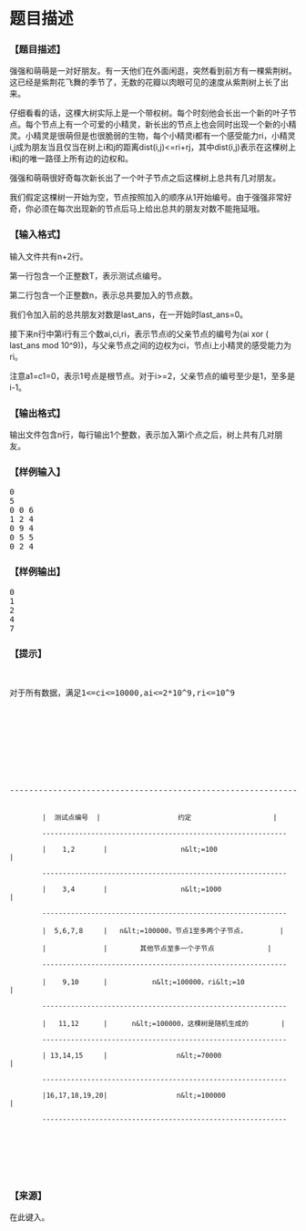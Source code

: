 # 题目描述


<h3>
【题目描述】
</h3>
<p>
强强和萌萌是一对好朋友。有一天他们在外面闲逛，突然看到前方有一棵紫荆树。这已经是紫荆花飞舞的季节了，无数的花瓣以肉眼可见的速度从紫荆树上长了出来。
</p>
<p>
仔细看看的话，这棵大树实际上是一个带权树。每个时刻他会长出一个新的叶子节点。每个节点上有一个可爱的小精灵，新长出的节点上也会同时出现一个新的小精灵。小精灵是很萌但是也很脆弱的生物，每个小精灵i都有一个感受能力ri，小精灵i,j成为朋友当且仅当在树上i和j的距离dist(i,j)&lt;=ri+rj，其中dist(i,j)表示在这棵树上i和j的唯一路径上所有边的边权和。
</p>
<p>
强强和萌萌很好奇每次新长出了一个叶子节点之后这棵树上总共有几对朋友。
</p>
<p>
我们假定这棵树一开始为空，节点按照加入的顺序从1开始编号。由于强强非常好奇，你必须在每次出现新的节点后马上给出总共的朋友对数不能拖延哦。
</p>
<h3>
【输入格式】
</h3>
<p>
输入文件共有n+2行。
</p>
<p>
第一行包含一个正整数T，表示测试点编号。
</p>
<p>
第二行包含一个正整数n，表示总共要加入的节点数。
</p>
<p>
我们令加入前的总共朋友对数是last_ans，在一开始时last_ans=0。
</p>
<p>
接下来n行中第i行有三个数ai,ci,ri，表示节点i的父亲节点的编号为(ai xor ( last_ans mod 10^9))，与父亲节点之间的边权为ci，节点i上小精灵的感受能力为ri。
</p>
<p>
注意a1=c1=0，表示1号点是根节点。对于i&gt;=2，父亲节点的编号至少是1，至多是i-1。
</p>
<h3>
【输出格式】
</h3>
<p>
输出文件包含n行，每行输出1个整数，表示加入第i个点之后，树上共有几对朋友。
</p>
<h3>
【样例输入】
</h3>
<pre>0
5
0 0 6
1 2 4
0 9 4
0 5 5
0 2 4</pre>
<h3>
【样例输出】
</h3>
<pre>0
1
2
4
7</pre>
<h3>
【提示】
</h3>
<p>
<br/>
</p>
<pre>对于所有数据，满足1&lt;=ci&lt;=10000,ai&lt;=2*10^9,ri&lt;=10^9
<p>
<br/>

</p>

<p>
------------------------------------------------------------

            |  测试点编号  |                   约定                    |

            ------------------------------------------------------------

            |    1,2       |                  n&lt;=100                   |

            ------------------------------------------------------------

            |    3,4       |                  n&lt;=1000                  |

            ------------------------------------------------------------

            |  5,6,7,8     |   n&lt;=100000，节点1至多两个子节点，        |

            |              |        其他节点至多一个子节点             |

            ------------------------------------------------------------

            |    9,10      |           n&lt;=100000，ri&lt;=10               |

            ------------------------------------------------------------

            |   11,12      |      n&lt;=100000，这棵树是随机生成的        |

            ------------------------------------------------------------

            | 13,14,15     |                 n&lt;=70000                  |

            ------------------------------------------------------------

            |16,17,18,19,20|                 n&lt;=100000                 |

            ------------------------------------------------------------
</p>
</pre>
<p>
<br/>
</p>
<h3>
【来源】
</h3>
<p>
在此键入。
</p>
